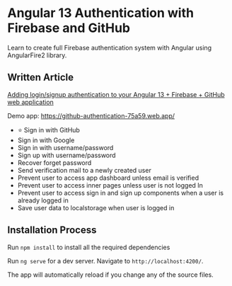 # Angular 13 Authentication with Firebase and GitHub

Learn to create full Firebase authentication system with Angular using AngularFire2 library.

## Written Article
[Adding login/signup authentication to your Angular 13 + Firebase + GitHub web application](https://medium.com/@joosep.parts/adding-login-signup-authentication-to-your-angular-13-firebase-github-web-application-8a0f192458f8)

Demo app: https://github-authentication-75a59.web.app/


- ⭐ Sign in with GitHub
- Sign in with Google
- Sign in with username/password
- Sign up with username/password
- Recover forget password
- Send verification mail to a newly created user
- Prevent user to access app dashboard unless email is verified
- Prevent user to access inner pages unless user is not logged In
- Prevent user to access sign in and sign up components when a user is already logged in
- Save user data to localstorage when user is logged in




## Installation Process
Run `npm install` to install all the required dependencies

Run `ng serve` for a dev server. Navigate to `http://localhost:4200/`. 

The app will automatically reload if you change any of the source files.
